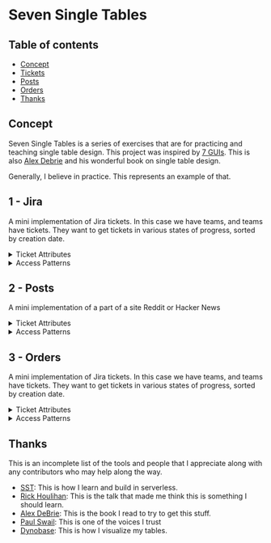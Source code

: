 # Seven Single Tables

## Table of contents

- [Concept](#concept)
- [Tickets](#1---tickets)
- [Posts](#2---posts)
- [Orders](#3---orders)
- [Thanks](#thanks)

## Concept

Seven Single Tables is a series of exercises that are for practicing and teaching single table design. This project was inspired by [7 GUIs](https://eugenkiss.github.io/7guis/). This is also [Alex Debrie](https://www.alexdebrie.com/) and his wonderful book on single table design.

Generally, I believe in practice. This represents an example of that.

## 1 - Jira

A mini implementation of Jira tickets. In this case we have teams, and teams have tickets. They want to get tickets in various states of progress, sorted by creation date.

<details>
  <summary>Ticket Attributes</summary>
  
- team: string; // name of team
- status: enum; // staus of ticket
- createdAt: date;
- description: string;
</details>
  
<details>
  <summary>Access Patterns</summary>

- Create a ticket for a team (default to pending)
- Mark a teams ticket complete/blocked/pending/in-progress
- Get all of a teams pending tickets, sorted by creation time
- Get all of a teams blocked tickets, sorted by creation time

  ### Detailed Explanation

This task goal is to learn the concept of heirarchical search and a compound sort key

</details>

## 2 - Posts

A mini implementation of a part of a site Reddit or Hacker News

<details>
  <summary>Ticket Attributes</summary>
</details>
  
<details>
  <summary>Access Patterns</summary>

### Detailed Explanation

</details>

## 3 - Orders

A mini implementation of Jira tickets. In this case we have teams, and teams have tickets. They want to get tickets in various states of progress, sorted by creation date.

<details>
  <summary>Ticket Attributes</summary>
</details>
  
<details>
  <summary>Access Patterns</summary>
  
### Detailed Explanation

</details>

## Thanks

This is an incomplete list of the tools and people that I appreciate along with any contributors who may help along the way.

- [SST](https://sst.dev/): This is how I learn and build in serverless.
- [Rick Houlihan](https://youtu.be/6yqfmXiZTlM): This is the talk that made me think this is something I should learn.
- [Alex DeBrie](https://www.dynamodbbook.com/): This is the book I read to try to get this stuff.
- [Paul Swail](https://serverlessfirst.com/): This is one of the voices I trust
- [Dynobase](https://dynobase.dev/): This is how I visualize my tables.

